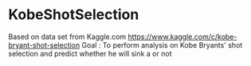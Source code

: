 # KobeShotSelection
Based on data set from Kaggle.com 
https://www.kaggle.com/c/kobe-bryant-shot-selection
Goal : To perform analysis on Kobe Bryants' shot selection and predict whether he will sink a 
or not
